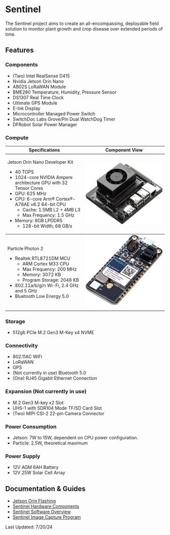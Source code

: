 # Sentinel

The Sentinel project aims to create an all-encompassing, deployable field solution to monitor plant growth and crop disease over extended periods of time.

## Features

### Components
* (Two) Intel RealSense D415
* Nvidia Jetson Orin Nano
* AB02S LoRaWAN Module
* BME280 Temperature, Humidity, Pressure Sensor
* DS1307 Real Time Clock
* Ultimate GPS Module
* E-Ink Display
* Microcontroller Managed Power Switch
* SwitchDoc Labs Grove/Pin Dual WatchDog Timer
* DFRobot Solar Power Manager

### Compute

<table border=1 frame=void rules=rows>
<tr>
<th>Specifications</th>
<th>Component View</th>
</tr>
<tr>
<td>

Jetson Orin Nano Developer Kit
 
* 40 TOPS
* 1024-core NVIDIA Ampere architecture GPU with 32 Tensor Cores
* GPU: 625 MHz
* CPU: 6-core Arm® Cortex®-A78AE v8.2 64-bit CPU
  * Cache: 1.5MB L2 + 4MB L3
  * Max Frequency: 1.5 GHz
* Memory: 8GB LPDDR5
  * 128-bit Width, 68 GB/s
 
</td>
<td>
 
<img src="./images/JetsonOrin.png"/>

</td>
</tr>



<tr>
<td>

Particle Photon 2
 
* Realtek RTL8721DM MCU
  * ARM Cortex M33 CPU
  * Max Frequency: 200 MHz
  * Memory: 3072 KB
  * Program Storage: 2048 KB
* 802.11a/b/g/n Wi-Fi, 2.4 GHz and 5 GHz
* Bluetooth Low Energy 5.0

</td>
<td>

<img src="./images/photon2.png"/>

</td>
</tr>
</table>

### Storage
* 512gb PCIe M.2 Gen3 M-Key x4 NVME

### Connectivity
* 802.11AC WiFi
* LoRaWAN
* GPS
* (Not currently in use) Bluetooth 5.0
* (One) RJ45 Gigabit Ethernet Connection

### Expansion (Not currently in use)
* M.2 Gen3 M-key x2 Slot
* UHS-1 with SDR104 Mode TF/SD Card Slot
* (Two) MIPI CSI-2 22-pin Camera Connector

### Power Consumption
* Jetson: 7W to 15W, dependent on CPU power configuration.
* Particle: 2.5W, theoretical maximum

### Power Supply
* 12V AGM 6AH Battery
* 12V 25W Solar Cell Array

## Documentation & Guides
* [Jetson Orin Flashing](./docs/Orin_Flashing.md)
* [Sentinel Hardware Components](./docs/Hardware_Components.md)
* [Sentinel Software Overview](./docs/Software_Overview.md)
* [Sentinel Image Capture Program](./docs/ImageCaptureProgram.md)

Last Updated: 7/20/24

